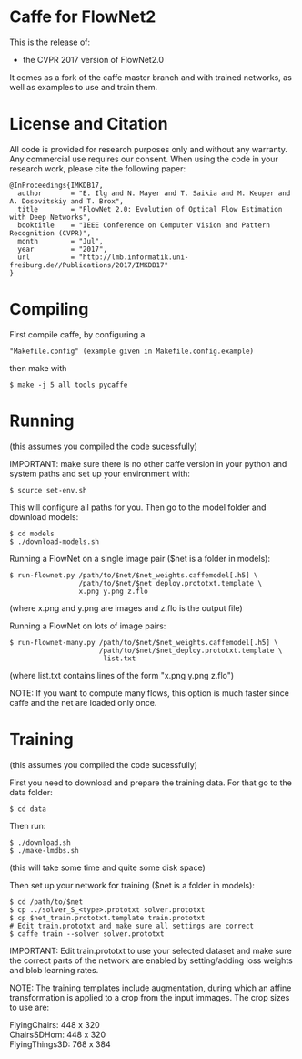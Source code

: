 Caffe for FlowNet2 
==================

This is the release of:
 - the CVPR 2017 version of FlowNet2.0

It comes as a fork of the caffe master branch and with trained networks,
as well as examples to use and train them.

License and Citation
====================

All code is provided for research purposes only and without any warranty. Any commercial use requires our consent. When using the code in your research work, please cite the following paper:

    @InProceedings{IMKDB17,
      author       = "E. Ilg and N. Mayer and T. Saikia and M. Keuper and A. Dosovitskiy and T. Brox",
      title        = "FlowNet 2.0: Evolution of Optical Flow Estimation with Deep Networks",
      booktitle    = "IEEE Conference on Computer Vision and Pattern Recognition (CVPR)",
      month        = "Jul",
      year         = "2017",
      url          = "http://lmb.informatik.uni-freiburg.de//Publications/2017/IMKDB17"
    }

Compiling
=========

First compile caffe, by configuring a

    "Makefile.config" (example given in Makefile.config.example)

then make with 

    $ make -j 5 all tools pycaffe 


Running 
=======

(this assumes you compiled the code sucessfully) 

IMPORTANT: make sure there is no other caffe version in your python and 
system paths and set up your environment with: 

    $ source set-env.sh 

This will configure all paths for you. Then go to the model folder 
and download models: 

    $ cd models 
    $ ./download-models.sh 
 
Running a FlowNet on a single image pair ($net is a folder in models): 

    $ run-flownet.py /path/to/$net/$net_weights.caffemodel[.h5] \
                     /path/to/$net/$net_deploy.prototxt.template \ 
                     x.png y.png z.flo 

(where x.png and y.png are images and z.flo is the output file) 

Running  a FlowNet on lots of image pairs: 

    $ run-flownet-many.py /path/to/$net/$net_weights.caffemodel[.h5] \ 
                          /path/to/$net/$net_deploy.prototxt.template \
                           list.txt 

(where list.txt contains lines of the form "x.png y.png z.flo") 

NOTE: If you want to compute many flows, this option is much faster since 
caffe and the net are loaded only once. 


Training
========

(this assumes you compiled the code sucessfully) 

First you need to download and prepare the training data. For that go to the data folder: 

    $ cd data 

Then run: 

    $ ./download.sh 
    $ ./make-lmdbs.sh 

(this will take some time and quite some disk space) 

Then set up your network for training ($net is a folder in models):
	
    $ cd /path/to/$net 
    $ cp ../solver_S_<type>.prototxt solver.prototxt 
    $ cp $net_train.prototxt.template train.prototxt 
    # Edit train.prototxt and make sure all settings are correct 
    $ caffe train --solver solver.prototxt 

IMPORTANT: Edit train.prototxt to use your selected dataset and 
make sure the correct parts of the network are enabled by setting/adding
loss weights and blob learning rates. 

NOTE: The training templates include augmentation, during which an affine 
transformation is applied to a crop from the input immages. The crop sizes to use are: 

FlyingChairs: 		448 x 320  
ChairsSDHom:		448 x 320  
FlyingThings3D:		768 x 384  




